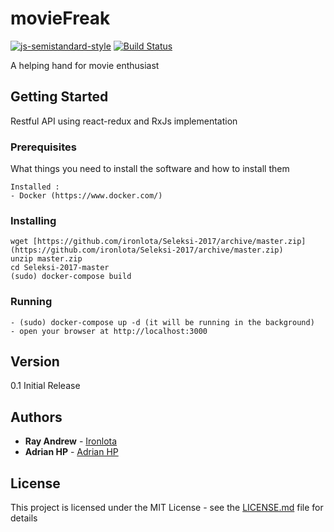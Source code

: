 # movieFreak
[![js-semistandard-style](https://img.shields.io/badge/code%20style-semistandard-brightgreen.svg?style=flat-square)](https://github.com/Flet/semistandard)
[![Build Status](https://travis-ci.org/ironlota/Seleksi-2017.svg?branch=master)](https://travis-ci.org/ironlota/Seleksi-2017)

A helping hand for movie enthusiast

## Getting Started

Restful API using react-redux and RxJs implementation

### Prerequisites

What things you need to install the software and how to install them

```
Installed :
- Docker (https://www.docker.com/)
```

### Installing

```
wget [https://github.com/ironlota/Seleksi-2017/archive/master.zip](https://github.com/ironlota/Seleksi-2017/archive/master.zip)
unzip master.zip
cd Seleksi-2017-master
(sudo) docker-compose build
```

### Running
```
- (sudo) docker-compose up -d (it will be running in the background)
- open your browser at http://localhost:3000
```

## Version

0.1 Initial Release

## Authors

* **Ray Andrew** - [Ironlota](https://github.com/ironlota)
* **Adrian HP** - [Adrian HP](https://github.com/adrianhp97)

## License

This project is licensed under the MIT License - see the [LICENSE.md](LICENSE.md) file for details